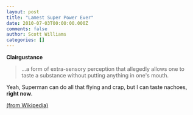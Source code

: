 ```yaml
---
layout: post
title: "Lamest Super Power Ever"
date: 2010-07-03T00:00:00.000Z
comments: false
author: Scott Williams
categories: []
---
```

<strong>Clairgustance</strong>

> ...a form of extra-sensory perception that allegedly allows one to taste a substance without putting anything in one's mouth.

Yeah, Superman can do all that flying and crap, but I can taste nachoes, <strong>right now</strong>.

<a href="http://en.wikipedia.org/wiki/Clairgustance#Clairgustance_.28tasting.29"><span><span>(from Wikipedia)</span></span></a>